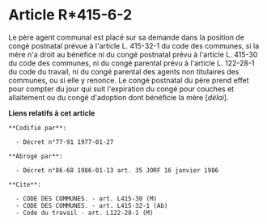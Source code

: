 # Article R*415-6-2

Le père agent communal est placé sur sa demande dans la position de congé postnatal prévue à l'article L. 415-32-1 du code
des communes, si la mère n'a droit au bénéfice ni du congé postnatal prévu à l'article L. 415-30 du code des communes, ni du
congé parental prévu à l'article L. 122-28-1 du code du travail, ni du congé parental des agents non titulaires des communes,
ou si elle y renonce. Le congé postnatal du père prend effet pour compter du jour qui suit l'expiration du congé pour couches
et allaitement ou du congé d'adoption dont bénéficie la mère [*délai*].

**Liens relatifs à cet article**

	**Codifié par**:

	  - Décret n°77-91 1977-01-27

	**Abrogé par**:

	  - Décret n°86-68 1986-01-13 art. 35 JORF 16 janvier 1986

	**Cite**:

	  - CODE DES COMMUNES. - art. L415-30 (M)
	  - CODE DES COMMUNES. - art. L415-32-1 (Ab)
	  - Code du travail - art. L122-28-1 (M)
